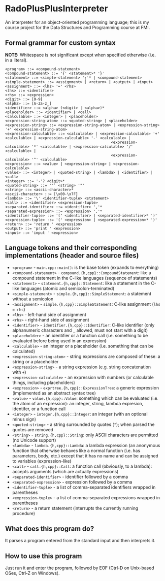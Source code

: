 # RadoPlusPlusInterpreter
An interpreter for an object-oriented programming language; this is my course project for the Data Structures and Programming course at FMI.


## Formal grammar for custom syntax
**NOTE:** Whitespace is not significant except when specified otherwise (i.e. in a literal).

	<program> ::= <compound-statement>
	<compound-statement> ::= '{' <statement>* '}'
	<statement> ::= <simple-statement> ';'* | <compound-statement>
	<simple-statement> ::= <assignment> | <return> | <output> | <input>
	<assignment> ::= <lhs> '=' <rhs>
	<lhs> ::= <identifier>
	<rhs> ::= <expression>
	<digit> ::= [0-9]
	<alpha> ::= [A-Za-z_]
	<identifier> ::= <alpha> (<digit> | <alpha>)*
	<placeholder> ::= <identifier> | <call>
	<calculable> ::= <integer> | <placeholder>
	<expression-string-atom> ::= <quoted-string> | <placeholder>
	<expression-string> ::= <expression-string-atom> | <expression-string> '+' <expression-string-atom>
	<expression-calculable> ::= <calculable> | <expression-calculable> '+' <calculable> | <expression-calculable> '-' <calculable> | 
					   							    <expression-calculable> '*' <calculable> | <expression-calculable> '/' <calculable> |
					   							    <expression-calculable> '^' <calculable>
	<expression> ::= <value> | <expression-string> | <expression-calculable>
	<value> ::= <integer> | <quoted-string> | <lambda> | <identifier> | <call>
	<integer> ::= '-'? <digit>*
	<quoted-string> ::= '"' <string> '"'
	<string> ::= <ascii-character>*
	<ascii-character> ::= [\x00-\x7F]
	<lambda> ::= '\' <identifier-tuple> <statement>
	<call> ::= <identifier> <expression-tuple>
	<separated-identifier> ::= <identifier> ','*
	<separated-expression> ::= <expression> ','*
	<identifier-tuple> ::= '(' <identifier> | <separated-identifier>* ')'
	<expression-tuple> ::= '(' <expression> | <separated-expression>* ')'
	<return> ::= 'return ' <expression>
	<output> ::= 'print ' <expression>
	<input> ::= 'input ' <expression>
	
	
## Language tokens and their corresponding implementations (header and source files)

* `<program>` - `main.cpp::main()`: is the base token (expands to everything)
* `<compound-statement>` - `compound.{h,cpp}::CompoundStatement`: like a compound statement in the C-like languages (sequence of statements)
* `<statement>` - `statement.{h,cpp}::Statement`: like a statement in the C-like languages (atomic and semicolon-terminated)
* `<simple-statement>` - `simple.{h,cpp}::SimpleStatement`: a statement without a semicolon
* `<assignment>` - `simple.{h,cpp}::SimpleStatement`: C-like assignment (`lhs = rhs`)
* `<lhs>` - left-hand side of assignment
* `<rhs>` - right-hand side of assignment
* `<identifier>` - `identifier.{h,cpp}::Identifier`: C-like identifier (only alphanumeric characters and `_` allowed, must not start with a digit)
* `<placeholder>` - an identifier or a function call (i.e. something to be evaluated before being used in an expression)
* `<calculable>` - an integer or a placeholder (i.e. something that can be calculated)
* `<expression-string-atom>` - string expressions are composed of these: a string or a placeholder
* `<expression-string>` - a string expression (e.g. string concatenation with `+`)
* `<expression-calculable>` - an expression with numbers (or calculable things, including placeholders)
* `<expression>` - `exprtree.{h,cpp}::ExpressionTree`: a generic expression (implemented as an abstract syntax tree)
* `<value>` - `value.{h,cpp}::Value`: something which can be evaluated (i.e. the atom of an expression):
   an integer, string, lambda expresion, identifer, or a function call
* `<integer>` - `integer.{h,cpp}::Integer`: an integer (with an optional minus sign)
* `<quoted-string>` - a string surrounded by quotes (`"`); when parsed the quotes are removed
* `<string>` - `string.{h,cpp}::String`: only ASCII characters are permitted (no Unicode support)
* `<lambda>` - `lambda.{h,cpp}::Lambda`: a lambda expression (an anonymous function that otherwise behaves like a normal function
   (i.e. has parameters, body, etc.) except that it has no name and can be assigned to variables (expression-like)
* `<call>` - `call.{h,cpp}::Call`: a function call (obviously, to a lambda): accepts arguments (which are actually expressions)
* `<separated-identifier>` - identifier followed by a comma
* `<separated-expression>` - expression followed by a comma
* `<identifier-tuple>` - a list of comma-separated identifiers wrapped in parentheses
* `<expression-tuple>` - a list of comma-separated expressions wrapped in parentheses
* `<return>` - a return statement (interrupts the currently running procedure)


## What does this program do?
It parses a program entered from the standard input and then interprets it.


## How to use this program
Just run it and enter the program, followed by EOF (Ctrl-D on Unix-based OSes, Ctrl-Z on Windows).

